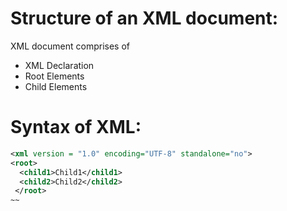 # Structure of an XML document:
XML document comprises of
* XML Declaration
* Root Elements
* Child Elements

# Syntax of XML:
~~~xml
<xml version = "1.0" encoding="UTF-8" standalone="no">
<root>
  <child1>Child1</child1>
  <child2>Child2</child2>
 </root>
~~
